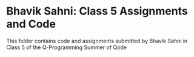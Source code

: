 # Bhavik Sahni: Class 5 Assignments and Code
This folder contains code and assignments submitted by Bhavik Sahni in Class 5 of the Q-Programming Summer of Qode